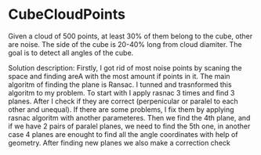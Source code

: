 # CubeCloudPoints
Given a cloud of 500 points, at least 30% of them belong to the cube, other are noise. The side of the cube is 20-40% long from cloud diamiter. 
The goal is to detect all angles of the cube.

Solution description:
Firstly, I got rid of most noise points by scaning the space and finding areA with the most amount if points in it.
The main algoritm of finding the plane is Ransac. I tunned and trasnformed this algoritm to my problem.
To start with I apply rasnac 3 times and find 3 planes. After I check if they are correct (perpenicular or paralel to each other and unequal). If there are some problems, I fix them by applying rasnac algoritm with another parameteres.
Then we find the 4th plane, and if we have 2 pairs of paralel planes, we need to find the 5th one, in another case 4 planes are enought to find all the angle coordinates with help of geometry.
After finding new planes we also make a correction check
